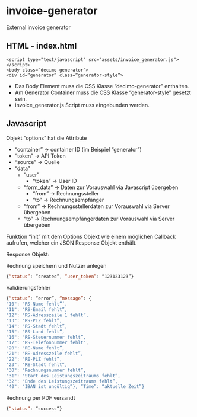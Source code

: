# invoice-generator
External invoice generator


## HTML - index.html

```
<script type="text/javascript" src="assets/invoice_generator.js"></script>
<body class=“decimo-generator”>
<div id=“generator” class=“generator-style”>
```

* Das Body Element muss die CSS Klasse “decimo-generator” enthalten.
* Am Generator Container muss die CSS Klasse “generator-style” gesetzt sein.
* invoice_generator.js Script muss eingebunden werden.

## Javascript

Objekt “options” hat die Attribute 
* “container” -> container ID (im Beispiel “generator”)
* “token” -> API Token
* “source” -> Quelle
* “data”
    * “user”
        * “token” -> User ID
    * “form_data” -> Daten zur Vorauswahl via Javascript übergeben
        * “from” -> Rechnungssteller
        * “to” -> Rechnungsempfänger
    * “from” -> Rechnungsstellerdaten zur Vorauswahl via Server übergeben
    * “to” -> Rechnungsempfängerdaten zur Vorauswahl via Server übergeben


Funktion “init” mit dem Options Objekt wie einem möglichen Callback aufrufen, welcher ein JSON Response Objekt enthält. 

Response Objekt:

Rechnung speichern und Nutzer anlegen
```javascript
{“status”: “created”, “user_token”: “123123123”}
```

Validierungsfehler
```javascript
{“status”: “error”, “message”: {
"10": "RS-Name fehlt”’,
"11": "RS-Email fehlt”,
"12": "RS-Adresszeile 1 fehlt”,
"13": "RS-PLZ fehlt”,
"14": "RS-Stadt fehlt”,
"15": "RS-Land fehlt”,
"16": "RS-Steuernummer fehlt”,
"17": "RS-Telefonnummer fehlt",
"20": "RE-Name fehlt”,
"21": "RE-Adresszeile fehlt”,
"22": "RE-PLZ fehlt”,
"23": "RE-Stadt fehlt”,
"30": "Rechnungsnummer fehlt”,
"31": "Start des Leistungszeitraums fehlt”,
"32": "Ende des Leistungszeitraums fehlt”,
"40": "IBAN ist ungültig”}, “Time”: “aktuelle Zeit”}
```

Rechnung per PDF versandt
```javascript
{“status”: “success”}
```